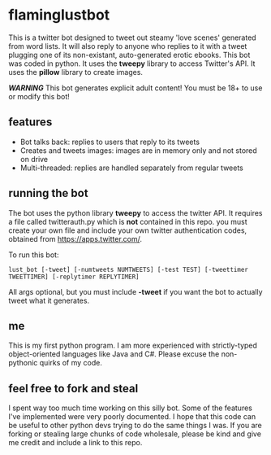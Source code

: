 # flaminglustbot

This is a twitter bot designed to tweet out steamy 'love scenes' generated from word lists. It will also reply to anyone who replies to it with a tweet plugging one of its non-existant, auto-generated erotic ebooks. This bot was coded in python. It uses the **tweepy** library to access Twitter's API. It uses the **pillow** library to create images.

***WARNING***
This bot generates explicit adult content! You must be 18+ to use or modify this bot!

## features
* Bot talks back: replies to users that reply to its tweets
* Creates and tweets images: images are in memory only and not stored on drive
* Multi-threaded: replies are handled separately from regular tweets

## running the bot

The bot uses the python library **tweepy** to access the twitter API. It requires a file called twitterauth.py which is **not** contained in this repo. you must create your own file and include your own twitter authentication codes, obtained from https://apps.twitter.com/.

To run this bot:
```
lust_bot [-tweet] [-numtweets NUMTWEETS] [-test TEST] [-tweettimer TWEETTIMER] [-replytimer REPLYTIMER]
```
All args optional, but you must include **-tweet** if you want the bot to actually tweet what it generates.

## me

This is my first python program. I am more experienced with strictly-typed object-oriented languages like Java and C#. Please excuse the non-pythonic quirks of my code.

## feel free to fork and steal

I spent way too much time working on this silly bot. Some of the features I've implemented were very poorly documented. I hope that this code can be useful to other python devs trying to do the same things I was. If you are forking or stealing large chunks of code wholesale, please be kind and give me credit and include a link to this repo.

